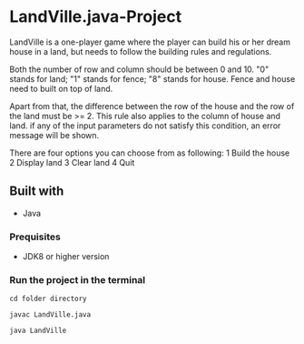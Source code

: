 # LandVille.java-Project
LandVille is a one-player game where the player can build his or her dream house in a land, but needs to follow the building rules and regulations. 

Both the number of row and column should be between 0 and 10. "0" stands for land; "1" stands for fence;  "8" stands for house. Fence and house need to built on top of land. 

Apart from that, the difference between the row of the house and the row of the land must be >= 2. This rule also applies to the column of house and land. if any of the input parameters do not satisfy this condition, an error message will be shown.

There are four options you can choose from as following:
1 Build the house
2 Display land
3 Clear land
4 Quit

## Built with 
* Java

### Prequisites
* JDK8 or higher version

### Run the project in the terminal

```
cd folder directory
```

```
javac LandVille.java
```

```
java LandVille
```
 


